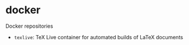 # docker
Docker repositories
* `texlive`: TeX Live container for automated builds of LaTeX documents
